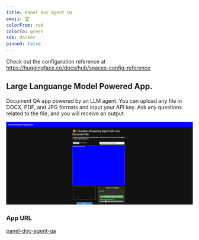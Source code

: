 ```yaml
---
title: Panel Doc Agent Qa
emoji: 🏆
colorFrom: red
colorTo: green
sdk: docker
pinned: false
---
```


Check out the configuration reference at https://huggingface.co/docs/hub/spaces-config-reference

## Large Languange Model Powered App.

Document QA app powered by an LLM agent. You can upload any file in DOCX, PDF, and JPG formats and input your API key. Ask any questions related to the file, and you will receive an output.

<p align="center"> 
  <kbd>
    <a href="https://github.com/okoliechykwuka/llm_doc_agent_qa/" target="_blank"><img src="doc_agent.png">
  </a>
  </kbd>
</p>

### App URL

[panel-doc-agent-qa](https://huggingface.co/spaces/chukypedro/panel-doc-agent-qa)
